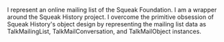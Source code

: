 I represent an online mailing list of the Squeak Foundation. I am a wrapper around the Squeak History project. I overcome the primitive obsession of Squeak History's object design by representing the mailing list data as TalkMailingList, TalkMailConversation, and TalkMailObject instances.